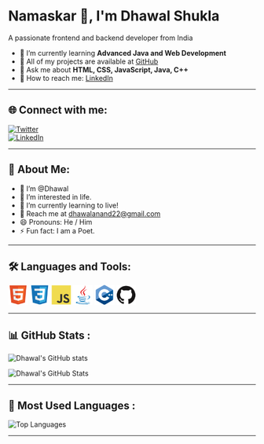 # Namaskar 🙏, I'm Dhawal Shukla  

A passionate frontend and backend developer from India  

- 🌱 I’m currently learning **Advanced Java and Web Development**  
- 🔄 All of my projects are available at [GitHub](https://github.com/DhawalShankar)  
- 💬 Ask me about **HTML, CSS, JavaScript, Java, C++**  
- 📍 How to reach me: [LinkedIn](https://www.linkedin.com/in/dhawalshukl/)  

---

## 🌐 Connect with me:  

[![Twitter](https://img.shields.io/badge/Twitter-@dhawalshukla-blue?style=social&logo=twitter)](https://x.com/dhawalshukl)  
[![LinkedIn](https://img.shields.io/badge/LinkedIn-Dhawal%20Shukla-blue?style=social&logo=linkedin)](https://www.linkedin.com/in/dhawalshukl/)  

---

## 📌 About Me:  

- 👋 I’m @Dhawal  
- 👀 I’m interested in life.  
- 🌱 I’m currently learning to live!  
- 📢 Reach me at dhawalanand22@gmail.com  
- 😄 Pronouns: He / Him  
- ⚡ Fun fact: I am a Poet.  

---

## 🛠️ Languages and Tools:  

<div>
  <img src="https://raw.githubusercontent.com/devicons/devicon/master/icons/html5/html5-original.svg" alt="HTML5" width="40" height="40"/>
  <img src="https://raw.githubusercontent.com/devicons/devicon/master/icons/css3/css3-original.svg" alt="CSS3" width="40" height="40"/>
  <img src="https://raw.githubusercontent.com/devicons/devicon/master/icons/javascript/javascript-original.svg" alt="JavaScript" width="40" height="40"/>
  <img src="https://raw.githubusercontent.com/devicons/devicon/master/icons/java/java-original.svg" alt="Java" width="40" height="40"/>
  <img src="https://raw.githubusercontent.com/devicons/devicon/master/icons/cplusplus/cplusplus-original.svg" alt="C++" width="40" height="40"/>
  <img src="https://raw.githubusercontent.com/devicons/devicon/master/icons/github/github-original.svg" alt="GitHub" width="40" height="40"/>
</div>  

---

## 📊 GitHub Stats :  


![Dhawal's GitHub stats](https://github-readme-streak-stats.herokuapp.com/?user=DhawalShankar&theme=radical&hide_border=false)  

![Dhawal's GitHub Stats](https://github-profile-summary-cards.vercel.app/api/cards/profile-details?username=DhawalShankar&theme=radical)  

---

## 🚀 Most Used Languages :  


![Top Languages](https://github-readme-stats.vercel.app/api/top-langs/?username=DhawalShankar&layout=compact&langs_count=10&theme=radical&count_private=true&exclude_repo=dotfiles)  

---
